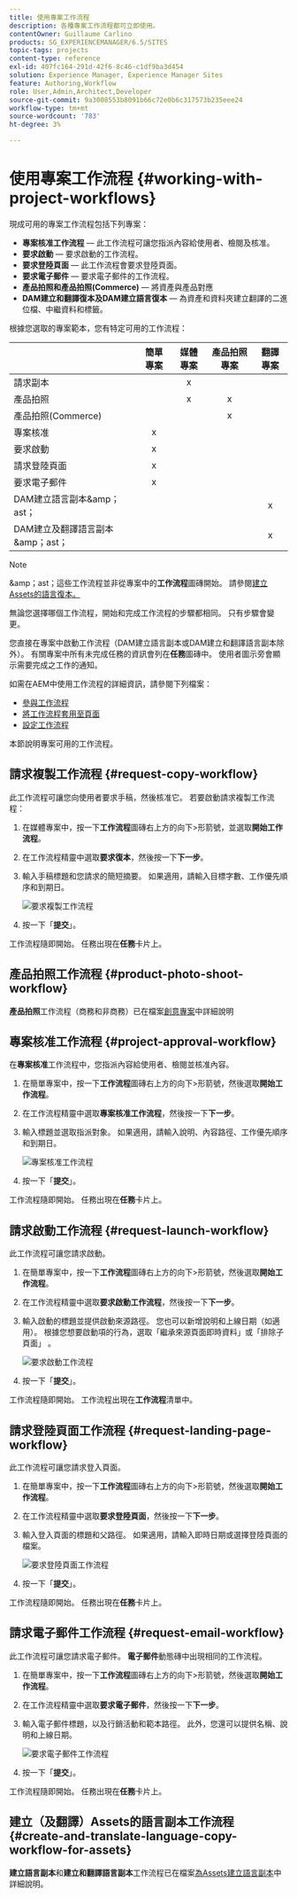 ```yaml
---
title: 使用專案工作流程
description: 各種專案工作流程都可立即使用。
contentOwner: Guillaume Carlino
products: SG_EXPERIENCEMANAGER/6.5/SITES
topic-tags: projects
content-type: reference
exl-id: 407fc164-291d-42f6-8c46-c1df9ba3d454
solution: Experience Manager, Experience Manager Sites
feature: Authoring,Workflow
role: User,Admin,Architect,Developer
source-git-commit: 9a3008553b8091b66c72e0b6c317573b235eee24
workflow-type: tm+mt
source-wordcount: '783'
ht-degree: 3%

---
```



# 使用專案工作流程 {#working-with-project-workflows}

現成可用的專案工作流程包括下列專案：

* **專案核准工作流程** — 此工作流程可讓您指派內容給使用者、檢閱及核准。
* **要求啟動** — 要求啟動的工作流程。
* **要求登陸頁面** — 此工作流程會要求登陸頁面。
* **要求電子郵件** — 要求電子郵件的工作流程。
* **產品拍照和產品拍照(Commerce)** — 將資產與產品對應
* **DAM建立和翻譯復本及DAM建立語言復本** — 為資產和資料夾建立翻譯的二進位檔、中繼資料和標籤。

根據您選取的專案範本，您有特定可用的工作流程：

|   | **簡單專案** | **媒體專案** | **產品拍照專案** | **翻譯專案** |
|---|:-:|:-:|:-:|:-:|
| 請求副本 |  | x |  |  |
| 產品拍照 |  | x | x |  |
| 產品拍照(Commerce) |  |  | x |  |
| 專案核准 | x |  |  |  |
| 要求啟動 | x |  |  |  |
| 請求登陸頁面 | x |  |  |  |
| 要求電子郵件 | x |  |  |  |
| DAM建立語言副本&amp;amp；ast； |  |  |  | x |
| DAM建立及翻譯語言副本&amp;amp；ast； |  |  |  | x |

>[!NOTE]
>
>&amp;amp；ast；這些工作流程並非從專案中的&#x200B;**工作流程**&#x200B;圖磚開始。 請參閱[建立Assets的語言復本。](/help/sites-administering/tc-manage.md)

無論您選擇哪個工作流程，開始和完成工作流程的步驟都相同。 只有步驟會變更。

您直接在專案中啟動工作流程（DAM建立語言副本或DAM建立和翻譯語言副本除外）。 有關專案中所有未完成任務的資訊會列在&#x200B;**任務**&#x200B;圖磚中。 使用者圖示旁會顯示需要完成之工作的通知。

如需在AEM中使用工作流程的詳細資訊，請參閱下列檔案：

* [參與工作流程](/help/sites-authoring/workflows-participating.md)
* [將工作流程套用至頁面](/help/sites-authoring/workflows-applying.md)
* [設定工作流程](/help/sites-administering/workflows.md)

本節說明專案可用的工作流程。

## 請求複製工作流程 {#request-copy-workflow}

此工作流程可讓您向使用者要求手稿，然後核准它。 若要啟動請求複製工作流程：

1. 在媒體專案中，按一下&#x200B;**工作流程**&#x200B;圖磚右上方的向下>形箭號，並選取&#x200B;**開始工作流程**。
1. 在工作流程精靈中選取&#x200B;**要求復本**，然後按一下&#x200B;**下一步**。
1. 輸入手稿標題和您請求的簡短摘要。 如果適用，請輸入目標字數、工作優先順序和到期日。

   ![要求複製工作流程](assets/project-request-copy-workflow.png)

1. 按一下「**提交**」。

工作流程隨即開始。 任務出現在&#x200B;**任務**&#x200B;卡片上。

## 產品拍照工作流程 {#product-photo-shoot-workflow}

**產品拍照**&#x200B;工作流程（商務和非商務）已在檔案[創意專案](/help/sites-authoring/managing-product-information.md)中詳細說明

## 專案核准工作流程 {#project-approval-workflow}

在&#x200B;**專案核准**&#x200B;工作流程中，您指派內容給使用者、檢閱並核准內容。

1. 在簡單專案中，按一下&#x200B;**工作流程**&#x200B;圖磚右上方的向下>形箭號，然後選取&#x200B;**開始工作流程**。
1. 在工作流程精靈中選取&#x200B;**專案核准工作流程**，然後按一下&#x200B;**下一步**。
1. 輸入標題並選取指派對象。 如果適用，請輸入說明、內容路徑、工作優先順序和到期日。

   ![專案核准工作流程](assets/project-approval-workflow.png)

1. 按一下「**提交**」。

工作流程隨即開始。 任務出現在&#x200B;**任務**&#x200B;卡片上。

## 請求啟動工作流程 {#request-launch-workflow}

此工作流程可讓您請求啟動。

1. 在簡單專案中，按一下&#x200B;**工作流程**&#x200B;圖磚右上方的向下>形箭號，然後選取&#x200B;**開始工作流程**。
1. 在工作流程精靈中選取&#x200B;**要求啟動工作流程**，然後按一下&#x200B;**下一步**。
1. 輸入啟動的標題並提供啟動來源路徑。 您也可以新增說明和上線日期（如適用）。 根據您想要啟動項的行為，選取「繼承來源頁面即時資料」或「排除子頁面」 。

   ![要求啟動工作流程](assets/project-request-launch-workflow.png)

1. 按一下「**提交**」。

工作流程隨即開始。 工作流程出現在&#x200B;**工作流程**&#x200B;清單中。

## 請求登陸頁面工作流程 {#request-landing-page-workflow}

此工作流程可讓您請求登入頁面。

1. 在簡單專案中，按一下&#x200B;**工作流程**&#x200B;圖磚右上方的向下>形箭號，然後選取&#x200B;**開始工作流程**。
1. 在工作流程精靈中選取&#x200B;**要求登陸頁面**，然後按一下&#x200B;**下一步**。
1. 輸入登入頁面的標題和父路徑。 如果適用，請輸入即時日期或選擇登陸頁面的檔案。

   ![要求登陸頁面工作流程](assets/project-request-landing-page-workflow.png)

1. 按一下「**提交**」。

工作流程隨即開始。 任務出現在&#x200B;**任務**&#x200B;卡片上。

## 請求電子郵件工作流程 {#request-email-workflow}

此工作流程可讓您請求電子郵件。 **電子郵件**&#x200B;動態磚中出現相同的工作流程。

1. 在簡單專案中，按一下&#x200B;**工作流程**&#x200B;圖磚右上方的向下>形箭號，然後選取&#x200B;**開始工作流程**。
1. 在工作流程精靈中選取&#x200B;**要求電子郵件**，然後按一下&#x200B;**下一步**。
1. 輸入電子郵件標題，以及行銷活動和範本路徑。 此外，您還可以提供名稱、說明和上線日期。

   ![要求電子郵件工作流程](assets/project-request-email-workflow.png)

1. 按一下「**提交**」。

工作流程隨即開始。 任務出現在&#x200B;**任務**&#x200B;卡片上。

## 建立（及翻譯）Assets的語言副本工作流程 {#create-and-translate-language-copy-workflow-for-assets}

**建立語言副本**&#x200B;和&#x200B;**建立和翻譯語言副本**&#x200B;工作流程已在檔案[為Assets建立語言副本](/help/assets/translation-projects.md)中詳細說明。
